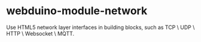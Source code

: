 # webduino-module-network
Use HTML5 network layer interfaces in building blocks, such as TCP \ UDP \ HTTP \ Websocket \ MQTT.
